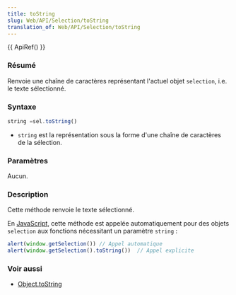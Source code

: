 ```yaml
---
title: toString
slug: Web/API/Selection/toString
translation_of: Web/API/Selection/toString
---
```


{{ ApiRef() }}

### Résumé

Renvoie une chaîne de caractères représentant l'actuel objet `selection`, i.e. le texte sélectionné.

### Syntaxe

```js
string =sel.toString()
```

- `string` est la représentation sous la forme d'une chaîne de caractères de la sélection.

### Paramètres

Aucun.

### Description

Cette méthode renvoie le texte sélectionné.

En [JavaScript](/fr/JavaScript), cette méthode est appelée automatiquement pour des objets `selection` aux fonctions nécessitant un paramètre `string`&nbsp;:

```js
alert(window.getSelection()) // Appel automatique
alert(window.getSelection().toString())  // Appel explicite
```

### Voir aussi

- [Object.toString](/fr/R%c3%a9f%c3%a9rence_de_JavaScript_1.5_Core/Objets_globaux/Object/toString)

